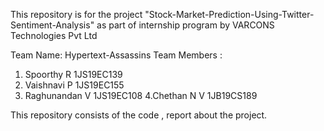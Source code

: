 

This repository is for the project  "Stock-Market-Prediction-Using-Twitter-Sentiment-Analysis" as part of internship program by VARCONS Technologies Pvt Ltd

Team Name: Hypertext-Assassins
Team Members : 
1. Spoorthy R            1JS19EC139
2. Vaishnavi P           1JS19EC155
3. Raghunandan V         1JS19EC108
4.Chethan N V            1JB19CS189

This repository consists of the code , report about the project.
